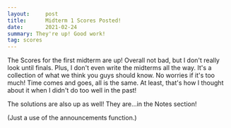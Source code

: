 ```yaml
---
layout:     post
title:      Midterm 1 Scores Posted!
date:       2021-02-24
summary: They're up! Good work!
tag: scores
---
```


The Scores for the first midterm are up! Overall not bad, but I don't really look until finals. Plus, I don't even write the midterms all the way. It's a collection of what we think you guys should know. No worries if it's too much! Time comes and goes, all is the same. At least, that's how I thought about it when I didn't do too well in the past!

The solutions are also up as well! They are...in the Notes section!  


(Just a use of the announcements function.)
